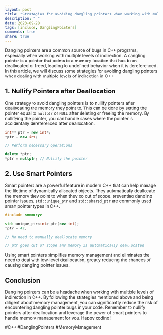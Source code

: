 ```yaml
---
layout: post
title: "Strategies for avoiding dangling pointers when working with multiple levels of indirection in C++"
description: " "
date: 2023-09-28
tags: [include, DanglingPointers]
comments: true
share: true
---
```


Dangling pointers are a common source of bugs in C++ programs, especially when working with multiple levels of indirection. A dangling pointer is a pointer that points to a memory location that has been deallocated or freed, leading to undefined behavior when it is dereferenced. In this article, we will discuss some strategies for avoiding dangling pointers when dealing with multiple levels of indirection in C++.

## 1. Nullify Pointers after Deallocation

One strategy to avoid dangling pointers is to nullify pointers after deallocating the memory they point to. This can be done by setting the pointer equal to `nullptr` or `NULL` after deleting or freeing the memory. By nullifying the pointer, you can handle cases where the pointer is accidentally dereferenced after deallocation.

```cpp
int** ptr = new int*;
*ptr = new int;

// Perform necessary operations

delete *ptr;
*ptr = nullptr; // Nullify the pointer
```

## 2. Use Smart Pointers

Smart pointers are a powerful feature in modern C++ that can help manage the lifetime of dynamically allocated objects. They automatically deallocate the memory they point to when they go out of scope, preventing dangling pointer issues. `std::unique_ptr` and `std::shared_ptr` are commonly used smart pointer types in C++.

```cpp
#include <memory>

std::unique_ptr<int> ptr(new int);
*ptr = 42;

// No need to manually deallocate memory

// ptr goes out of scope and memory is automatically deallocated
```

Using smart pointers simplifies memory management and eliminates the need to deal with low-level deallocation, greatly reducing the chances of causing dangling pointer issues.

## Conclusion

Dangling pointers can be a headache when working with multiple levels of indirection in C++. By following the strategies mentioned above and being diligent about memory management, you can significantly reduce the risk of encountering dangling pointer bugs in your code. Remember to nullify pointers after deallocation and leverage the power of smart pointers to handle memory management for you. Happy coding!

#C++ #DanglingPointers #MemoryManagement